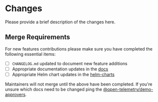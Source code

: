 # Changes

Please provide a brief description of the changes here.

## Merge Requirements

For new features contributions please make sure you have completed the following
essential items:

* [ ] `CHANGELOG.md` updated to document new feature additions
* [ ] Appropriate documentation updates in the [docs][]
* [ ] Appropriate Helm chart updates in the [helm-charts][]

<!--
A Pull Request that modifies instrumentation code will likely require an
update in docs. Please make sure to update the opentelemetry.io repo with any
docs changes.

A Pull Request that modifies docker-compose.yaml, otelcol-config.yaml, or
Grafana dashboards, will likely require an update to the Demo Helm chart.
Other changes affecting how a service is deployed will also likely require an
update to the Demo Helm chart.
-->

Maintainers will not merge until the above have been completed. If you're unsure
which docs need to be changed ping the
[@open-telemetry/demo-approvers](https://github.com/orgs/open-telemetry/teams/demo-approvers).

[docs]: https://opentelemetry.io/docs/demo/
[helm-charts]: https://github.com/open-telemetry/opentelemetry-helm-charts
